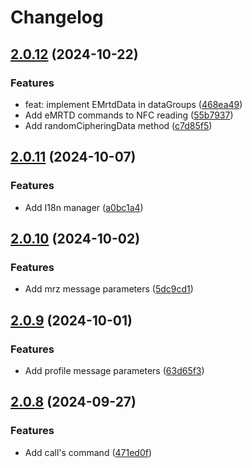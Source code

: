 # Changelog

## [2.0.12](https://central.sonatype.com/artifact/io.2060/service-agent-java-client/2.0.12) (2024-10-22)


### Features

* feat: implement EMrtdData in dataGroups ([468ea49](https://github.com/2060-io/2060-service-agent-java-client/pull/19/commits/468ea4934be6e778346667374a6ff21871c0eee1))
* Add eMRTD commands to NFC reading ([55b7937](https://github.com/2060-io/2060-service-agent-java-client/pull/19/commits/55b79378c9416c8b1aee6f98e2ee3eb29d268fbb))
* Add randomCipheringData method ([c7d85f5](https://github.com/2060-io/2060-service-agent-java-client/pull/19/commits/c7d85f5c80f890c9c8c0cc8b2cf54fb5d09ef6b2))

## [2.0.11](https://central.sonatype.com/artifact/io.2060/service-agent-java-client/2.0.11) (2024-10-07)


### Features

* Add I18n manager ([a0bc1a4](https://github.com/2060-io/2060-service-agent-java-client/commit/a0bc1a4dd265abe4670afa14a5c2003a5a248621))

## [2.0.10](https://central.sonatype.com/artifact/io.2060/service-agent-java-client/2.0.10) (2024-10-02)


### Features

* Add mrz message parameters ([5dc9cd1](https://github.com/2060-io/2060-service-agent-java-client/commit/5dc9cd16635bcc3605b9ee66d1e2425d37396117))

## [2.0.9](https://central.sonatype.com/artifact/io.2060/service-agent-java-client/2.0.9) (2024-10-01)


### Features

* Add profile message parameters ([63d65f3](https://github.com/2060-io/2060-service-agent-java-client/commit/63d65f3143ade06b8c2f3c571d34b589bde76699))

## [2.0.8](https://central.sonatype.com/artifact/io.2060/service-agent-java-client/2.0.8) (2024-09-27)


### Features

* Add call's command ([471ed0f](https://github.com/2060-io/2060-service-agent-java-client/commit/471ed0f17f89ae8906de9c5e6299396fc9cacce2))